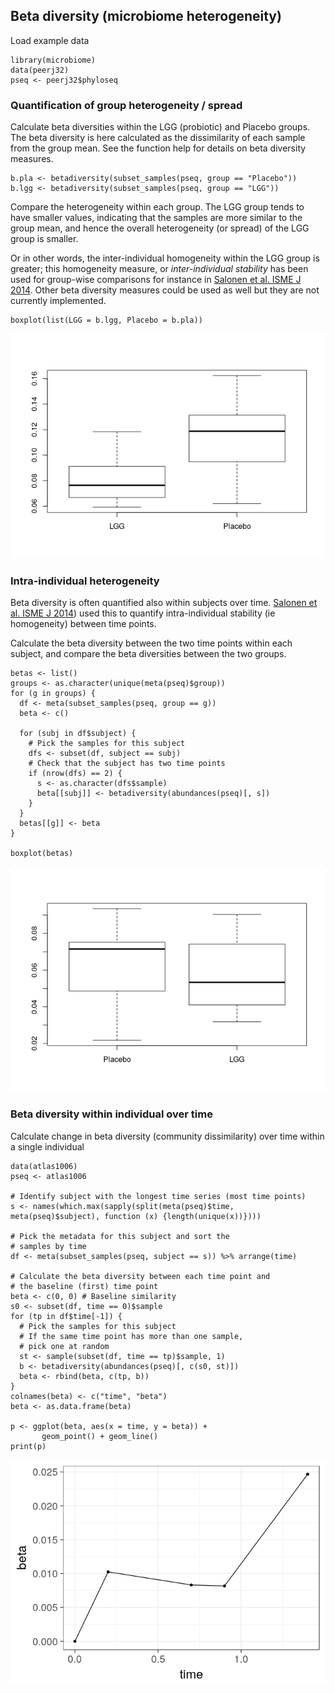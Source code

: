 <!--
  %\VignetteEngine{knitr::rmarkdown}
  %\VignetteIndexEntry{microbiome tutorial - variability}
  %\usepackage[utf8]{inputenc}
  %\VignetteEncoding{UTF-8}  
-->
Beta diversity (microbiome heterogeneity)
-----------------------------------------

Load example data

    library(microbiome)
    data(peerj32)
    pseq <- peerj32$phyloseq

### Quantification of group heterogeneity / spread

Calculate beta diversities within the LGG (probiotic) and Placebo
groups. The beta diversity is here calculated as the dissimilarity of
each sample from the group mean. See the function help for details on
beta diversity measures.

    b.pla <- betadiversity(subset_samples(pseq, group == "Placebo"))
    b.lgg <- betadiversity(subset_samples(pseq, group == "LGG"))

Compare the heterogeneity within each group. The LGG group tends to have
smaller values, indicating that the samples are more similar to the
group mean, and hence the overall heterogeneity (or spread) of the LGG
group is smaller.

Or in other words, the inter-individual homogeneity within the LGG group
is greater; this homogeneity measure, or *inter-individual stability*
has been used for group-wise comparisons for instance in [Salonen et al.
ISME J
2014](http://www.nature.com/ismej/journal/v8/n11/full/ismej201463a.html).
Other beta diversity measures could be used as well but they are not
currently implemented.

    boxplot(list(LGG = b.lgg, Placebo = b.pla))

![](Betadiversity_files/figure-markdown_strict/heterogeneity-example2bbb-1.png)

### Intra-individual heterogeneity

Beta diversity is often quantified also within subjects over time.
[Salonen et al. ISME J
2014](http://www.nature.com/ismej/journal/v8/n11/full/ismej201463a.html))
used this to quantify intra-individual stability (ie homogeneity)
between time points.

Calculate the beta diversity between the two time points within each
subject, and compare the beta diversities between the two groups.

    betas <- list()
    groups <- as.character(unique(meta(pseq)$group))
    for (g in groups) {
      df <- meta(subset_samples(pseq, group == g))
      beta <- c()

      for (subj in df$subject) {
        # Pick the samples for this subject
        dfs <- subset(df, subject == subj)
        # Check that the subject has two time points
        if (nrow(dfs) == 2) {
          s <- as.character(dfs$sample)
          beta[[subj]] <- betadiversity(abundances(pseq)[, s])
        }
      }
      betas[[g]] <- beta
    }

    boxplot(betas)

![](Betadiversity_files/figure-markdown_strict/homogeneity-example2c-1.png)

### Beta diversity within individual over time

Calculate change in beta diversity (community dissimilarity) over time
within a single individual

    data(atlas1006)
    pseq <- atlas1006

    # Identify subject with the longest time series (most time points)
    s <- names(which.max(sapply(split(meta(pseq)$time, meta(pseq)$subject), function (x) {length(unique(x))})))

    # Pick the metadata for this subject and sort the
    # samples by time
    df <- meta(subset_samples(pseq, subject == s)) %>% arrange(time)

    # Calculate the beta diversity between each time point and
    # the baseline (first) time point
    beta <- c(0, 0) # Baseline similarity
    s0 <- subset(df, time == 0)$sample
    for (tp in df$time[-1]) {
      # Pick the samples for this subject
      # If the same time point has more than one sample,
      # pick one at random
      st <- sample(subset(df, time == tp)$sample, 1)
      b <- betadiversity(abundances(pseq)[, c(s0, st)])
      beta <- rbind(beta, c(tp, b))
    }
    colnames(beta) <- c("time", "beta")
    beta <- as.data.frame(beta)

    p <- ggplot(beta, aes(x = time, y = beta)) +
           geom_point() + geom_line()
    print(p)       

![](Betadiversity_files/figure-markdown_strict/homogeneity-example2d-1.png)
